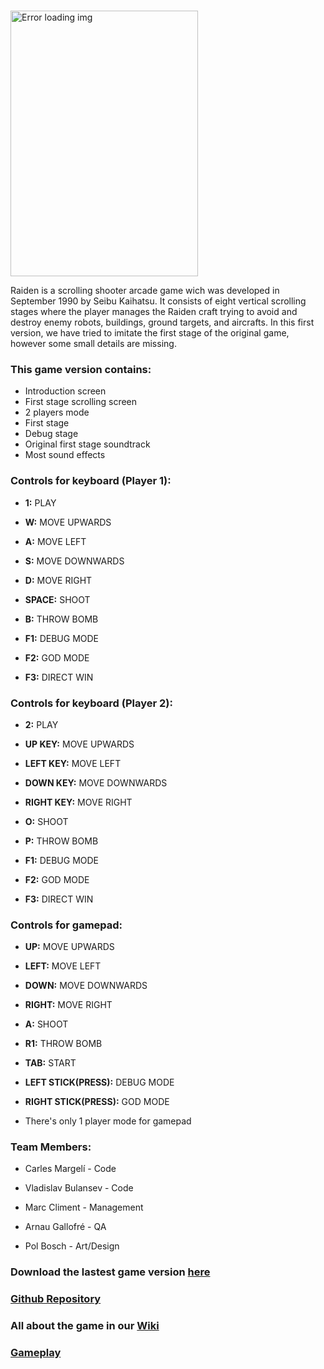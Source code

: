 <br><img src="https://upload.wikimedia.org/wikipedia/en/6/6b/Raiden_arcadeflyer.png" width = "300" height = "425" alt="Error loading img"><br>


Raiden is a scrolling shooter arcade game wich was developed in September 1990 by Seibu Kaihatsu. It consists of eight vertical scrolling stages where the player manages the Raiden craft trying to avoid and destroy enemy robots, buildings, ground targets, and aircrafts. In this first version, we have tried to imitate the first stage of the original game, however some small details are missing.

### This game version contains:

- Introduction screen
- First stage scrolling screen
- 2 players mode
- First stage 
- Debug stage
- Original first stage soundtrack
- Most sound effects


### Controls for keyboard (Player 1):

* **1:** PLAY

* **W:** MOVE UPWARDS

* **A:** MOVE LEFT

* **S:** MOVE DOWNWARDS

* **D:** MOVE RIGHT

* **SPACE:** SHOOT

* **B:** THROW BOMB

* **F1:** DEBUG MODE

* **F2:** GOD MODE

* **F3:** DIRECT WIN

### Controls for keyboard (Player 2):

* **2:** PLAY

* **UP KEY:** MOVE UPWARDS

* **LEFT KEY:** MOVE LEFT

* **DOWN KEY:** MOVE DOWNWARDS

* **RIGHT KEY:** MOVE RIGHT

* **O:** SHOOT

* **P:** THROW BOMB

* **F1:** DEBUG MODE

* **F2:** GOD MODE

* **F3:** DIRECT WIN


### Controls for gamepad:

* **UP:** MOVE UPWARDS

* **LEFT:** MOVE LEFT

* **DOWN:** MOVE DOWNWARDS

* **RIGHT:** MOVE RIGHT

* **A:** SHOOT

* **R1:** THROW BOMB

* **TAB:** START

* **LEFT STICK(PRESS):** DEBUG MODE

* **RIGHT STICK(PRESS):** GOD MODE

* There's only 1 player mode for gamepad

### Team Members:

- Carles Margelí - Code
     

- Vladislav Bulansev - Code
   
   

- Marc Climent - Management
   

- Arnau Gallofré - QA
    

- Pol Bosch - Art/Design
  

### Download the lastest game version [here](https://github.com/Margeli/Raiden1990/releases)
### [Github Repository](https://github.com/Margeli/Raiden1990)
### All about the game in our [Wiki](https://github.com/Margeli/Raiden1990/wiki)
### [Gameplay](https://www.youtube.com/watch?v=FrMLMR0IuLI)
